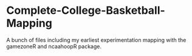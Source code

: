 # Complete-College-Basketball-Mapping
A bunch of files including my earliest experimentation mapping with the gamezoneR and ncaahoopR package.
